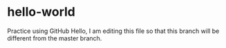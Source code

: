 # hello-world
Practice using GitHub
Hello, I am editing this file so that this branch will be different from the master branch.

